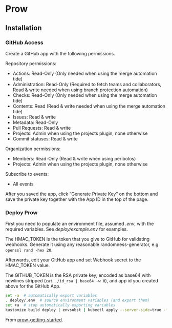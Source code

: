 # Prow

## Installation

### GitHub Access

Create a GitHub app with the following permissions.

Repository permissions:

- Actions: Read-Only (Only needed when using the merge automation tide)
- Administration: Read-Only (Required to fetch teams and collaborators, Read & write needed when using branch protection automation)
- Checks: Read-Only (Only needed when using the merge automation tide)
- Contents: Read (Read & write needed when using the merge automation tide)
- Issues: Read & write
- Metadata: Read-Only
- Pull Requests: Read & write
- Projects: Admin when using the projects plugin, none otherwise
- Commit statuses: Read & write

Organization permissions:

- Members: Read-Only (Read & write when using peribolos)
- Projects: Admin when using the projects plugin, none otherwise

Subscribe to events:

- All events

After you saved the app, click “Generate Private Key” on the bottom and save the private key together with the App ID in the top of the page.

### Deploy Prow

First you need to populate an environment file, assumed _.env_, with the required variables. See _deploy/example.env_ for examples.

The HMAC_TOKEN is the token that you give to GitHub for validating webhooks. Generate it using any reasonable randomness-generator, e.g. `openssl rand -hex 20`.

Afterwards, edit your GitHub app and set Webhook secret to the HMAC_TOKEN value.

The GITHUB_TOKEN is the RSA private key, encoded as base64 with newlines stripped (`cat ./id_rsa | base64 -w 0`), and app id you created above for the GitHub App.

```bash
set -a  # automatically export variables
. deploy/.env  # source environment variables (and export them)
set +a  # stop automatically exporting variables
kustomize build deploy | envsubst | kubectl apply --server-side=true -f -  # substitute templated environment vars and apply manifests
```

From [prow-getting-started](https://docs.prow.k8s.io/docs/getting-started-deploy/).

